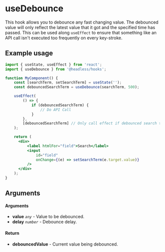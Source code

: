 # useDebounce

This hook allows you to debounce any fast changing value. The debounced value will only reflect the latest value that it got and the specified time has passed. This can be used along `useEffect` to ensure that something like an API call isn't executed too frequently on every key-stroke.

## Example usage

```jsx
import { useState, useEffect } from 'react';
import { useDebounce } from '@headless/hooks';

function MyComponent() {
    const [searchTerm, setSearchTerm] = useState('');
    const debouncedSearchTerm = useDebounce(searchTerm, 500);

    useEffect(
        () => {
            if (debouncedSearchTerm) {
                // Do API Call
            }
        },
        [debouncedSearchTerm] // Only call effect if debounced search term changes
    );

    return (
      <div>
          <label htmlFor="field">Search</label>
          <input
              id="field"
              onChange={(e) => setSearchTerm(e.target.value)}
          />
      </div>
    );
}
```

## Arguments

#### Arguments

* **value** _`any`_ - Value to be debounced.
* **delay** _`number`_ - Debounce delay.

#### Return

* **debouncedValue** - Current value being debounced.

